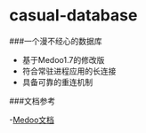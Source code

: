 # casual-database 
###一个漫不经心的数据库

- 基于Medoo1.7的修改版
- 符合常驻进程应用的长连接
- 具备可靠的重连机制

###文档参考

-[Medoo文档](https://medoo.in/doc)
